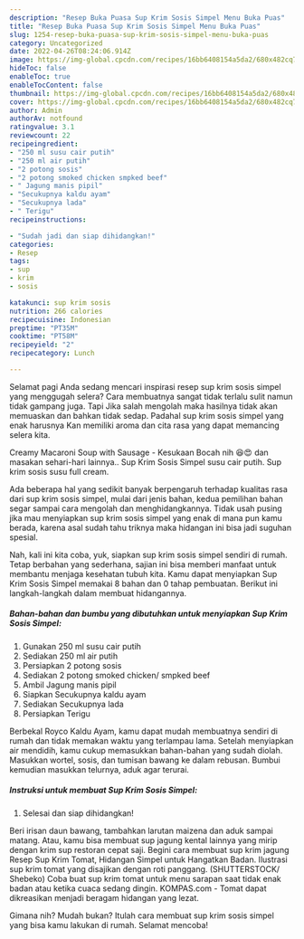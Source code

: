```yaml
---
description: "Resep Buka Puasa Sup Krim Sosis Simpel Menu Buka Puas"
title: "Resep Buka Puasa Sup Krim Sosis Simpel Menu Buka Puas"
slug: 1254-resep-buka-puasa-sup-krim-sosis-simpel-menu-buka-puas
category: Uncategorized
date: 2022-04-26T08:24:06.914Z
image: https://img-global.cpcdn.com/recipes/16bb6408154a5da2/680x482cq70/sup-krim-sosis-simpel-foto-resep-utama.jpg
hideToc: false
enableToc: true
enableTocContent: false
thumbnail: https://img-global.cpcdn.com/recipes/16bb6408154a5da2/680x482cq70/sup-krim-sosis-simpel-foto-resep-utama.jpg
cover: https://img-global.cpcdn.com/recipes/16bb6408154a5da2/680x482cq70/sup-krim-sosis-simpel-foto-resep-utama.jpg
author: Admin
authorAv: notfound
ratingvalue: 3.1
reviewcount: 22
recipeingredient:
- "250 ml susu cair putih"
- "250 ml air putih"
- "2 potong sosis"
- "2 potong smoked chicken smpked beef"
- " Jagung manis pipil"
- "Secukupnya kaldu ayam"
- "Secukupnya lada"
- " Terigu"
recipeinstructions:

- "Sudah jadi dan siap dihidangkan!"
categories:
- Resep
tags:
- sup
- krim
- sosis

katakunci: sup krim sosis 
nutrition: 266 calories
recipecuisine: Indonesian
preptime: "PT35M"
cooktime: "PT58M"
recipeyield: "2"
recipecategory: Lunch

---
```



Selamat pagi Anda sedang mencari inspirasi resep sup krim sosis simpel yang menggugah selera? Cara membuatnya sangat tidak terlalu sulit namun tidak gampang juga. Tapi Jika salah mengolah maka hasilnya tidak akan memuaskan dan bahkan tidak sedap. Padahal sup krim sosis simpel yang enak harusnya Kan memiliki aroma dan cita rasa yang dapat memancing selera kita.


Creamy Macaroni Soup with Sausage - Kesukaan Bocah nih 😆😍 dan masakan sehari-hari lainnya.. Sup Krim Sosis Simpel susu cair putih. Sup krim sosis susu full cream.

Ada beberapa hal yang sedikit banyak berpengaruh terhadap kualitas rasa dari sup krim sosis simpel, mulai dari jenis bahan, kedua pemilihan bahan segar sampai cara mengolah dan menghidangkannya. Tidak usah pusing jika mau menyiapkan sup krim sosis simpel yang enak di mana pun kamu berada, karena asal sudah tahu triknya maka hidangan ini bisa jadi suguhan spesial.


Nah, kali ini kita coba, yuk, siapkan sup krim sosis simpel sendiri di rumah. Tetap berbahan yang sederhana, sajian ini bisa memberi manfaat untuk membantu menjaga kesehatan tubuh kita. Kamu dapat menyiapkan Sup Krim Sosis Simpel memakai 8 bahan dan 0 tahap pembuatan. Berikut ini langkah-langkah dalam membuat hidangannya.

<!--inarticleads1-->

##### Bahan-bahan dan bumbu yang dibutuhkan untuk menyiapkan Sup Krim Sosis Simpel:

1. Gunakan 250 ml susu cair putih
1. Sediakan 250 ml air putih
1. Persiapkan 2 potong sosis
1. Sediakan 2 potong smoked chicken/ smpked beef
1. Ambil  Jagung manis pipil
1. Siapkan Secukupnya kaldu ayam
1. Sediakan Secukupnya lada
1. Persiapkan  Terigu


Berbekal Royco Kaldu Ayam, kamu dapat mudah membuatnya sendiri di rumah dan tidak memakan waktu yang terlampau lama. Setelah menyiapkan air mendidih, kamu cukup memasukkan bahan-bahan yang sudah diolah. Masukkan wortel, sosis, dan tumisan bawang ke dalam rebusan. Bumbui kemudian masukkan telurnya, aduk agar terurai. 

<!--inarticleads2-->

##### Instruksi untuk membuat Sup Krim Sosis Simpel:


1. Selesai dan siap dihidangkan!

Beri irisan daun bawang, tambahkan larutan maizena dan aduk sampai matang. Atau, kamu bisa membuat sup jagung kental lainnya yang mirip dengan krim sup restoran cepat saji. Begini cara membuat sup krim jagung Resep Sup Krim Tomat, Hidangan Simpel untuk Hangatkan Badan. Ilustrasi sup krim tomat yang disajikan dengan roti panggang. (SHUTTERSTOCK/ Shebeko) Coba buat sup krim tomat untuk menu sarapan saat tidak enak badan atau ketika cuaca sedang dingin. KOMPAS.com - Tomat dapat dikreasikan menjadi beragam hidangan yang lezat. 

Gimana nih? Mudah bukan? Itulah cara membuat sup krim sosis simpel yang bisa kamu lakukan di rumah. Selamat mencoba!

